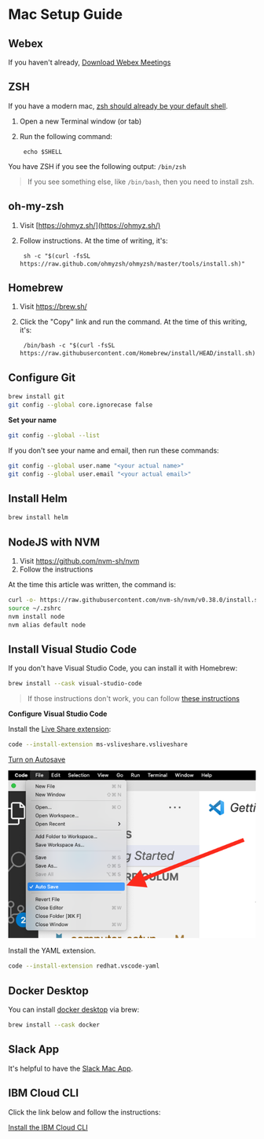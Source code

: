 # Mac Setup Guide

## Webex

If you haven't already, [Download Webex Meetings](https://www.webex.com/downloads.html)

## ZSH

If you have a modern mac, [zsh should already be your default shell](https://www.theverge.com/2019/6/4/18651872/apple-macos-catalina-zsh-bash-shell-replacement-features).

1.  Open a new Terminal window (or tab)
1.  Run the following command:

         echo $SHELL

You have ZSH if you see the following output: `/bin/zsh`

> If you see something else, like `/bin/bash`, then you need to install zsh.

## oh-my-zsh

1.  Visit [https://ohmyz.sh/](https://ohmyz.sh/)
1.  Follow instructions. At the time of writing, it's:

         sh -c "$(curl -fsSL https://raw.github.com/ohmyzsh/ohmyzsh/master/tools/install.sh)"

## Homebrew

1.  Visit https://brew.sh/
1.  Click the "Copy" link and run the command. At the time of this writing, it's:

         /bin/bash -c "$(curl -fsSL https://raw.githubusercontent.com/Homebrew/install/HEAD/install.sh)"

## Configure Git

```bash
brew install git
git config --global core.ignorecase false
```

**Set your name**

```bash
git config --global --list
```

If you don't see your name and email, then run these commands:

```bash
git config --global user.name "<your actual name>"
git config --global user.email "<your actual email>"
```

## Install Helm

```bash
brew install helm
```

## NodeJS with NVM

1. Visit https://github.com/nvm-sh/nvm
1. Follow the instructions

At the time this article was written, the command is:

```bash
curl -o- https://raw.githubusercontent.com/nvm-sh/nvm/v0.38.0/install.sh | zsh
source ~/.zshrc
nvm install node
nvm alias default node
```

## Install Visual Studio Code

If you don't have Visual Studio Code, you can install it with Homebrew:

```bash
brew install --cask visual-studio-code
```

> If those instructions don't work, you can follow [these instructions](https://code.visualstudio.com/docs/setup/mac)

**Configure Visual Studio Code**

Install the [Live Share extension](https://marketplace.visualstudio.com/items?itemName=ms-vsliveshare.vsliveshare):

```bash
code --install-extension ms-vsliveshare.vsliveshare
```

[Turn on Autosave](https://code.visualstudio.com/docs/editor/codebasics#_save-auto-save)

![](./img/vscode-autosave.png)

Install the YAML extension.

```bash
code --install-extension redhat.vscode-yaml
```

## Docker Desktop

You can install [docker desktop](https://www.docker.com/products/docker-desktop) via brew:

```bash
brew install --cask docker
```

## Slack App

It's helpful to have the [Slack Mac App](https://slack.com/downloads/mac).

## IBM Cloud CLI

Click the link below and follow the instructions:

[Install the IBM Cloud CLI](./ibmcloud.md)
